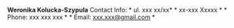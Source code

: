 **Weronika Kolucka-Szypula**
	Contact Info:
	* ul. xxx xx/xx*
	* xx-xxx Xxxxx *
	* Phone: xxx xxx xxx *
	* Email: xxx.xxx@gmail.com *